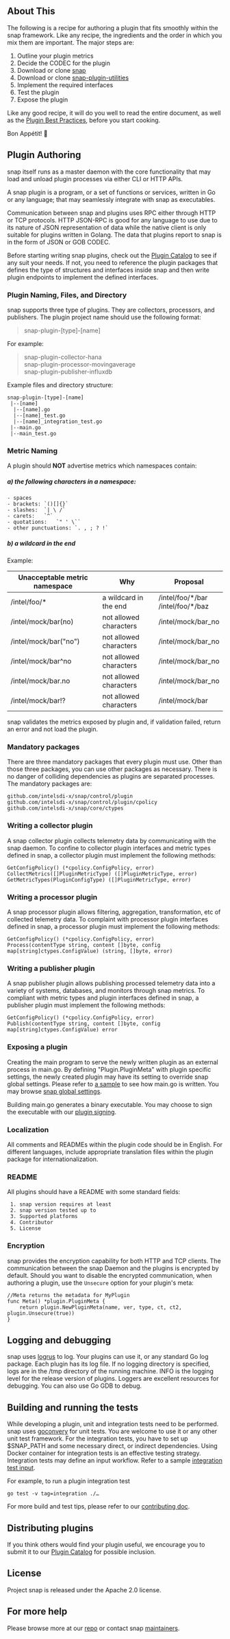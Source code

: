 <!--
http://www.apache.org/licenses/LICENSE-2.0.txt


Copyright 2015 Intel Corporation

Licensed under the Apache License, Version 2.0 (the "License");
you may not use this file except in compliance with the License.
You may obtain a copy of the License at

    http://www.apache.org/licenses/LICENSE-2.0

Unless required by applicable law or agreed to in writing, software
distributed under the License is distributed on an "AS IS" BASIS,
WITHOUT WARRANTIES OR CONDITIONS OF ANY KIND, either express or implied.
See the License for the specific language governing permissions and
limitations under the License.
-->

## About This
The following is a recipe for authoring a plugin that fits smoothly within the snap framework. Like any recipe, the ingredients and the order in which you mix them are important. The major steps are:

1. Outline your plugin metrics
2. Decide the CODEC for the plugin
3. Download or clone [snap](https://github.com/intelsdi-x/snap)
4. Download or clone [snap-plugin-utilities](https://github.com/intelsdi-x/snap-plugin-utilities)
5. Implement the required interfaces
6. Test the plugin
7. Expose the plugin

Like any good recipe, it will do you well to read the entire document, as well as the [Plugin Best Practices](https://github.com/intelsdi-x/snap/blob/master/docs/PLUGIN_BEST_PRACTICES.md), before you start cooking.

Bon Appétit! :stew:

## Plugin Authoring
snap itself runs as a master daemon with the core functionality that may load and unload plugin processes via either CLI or HTTP APIs.

A snap plugin is a program, or a set of functions or services, written in Go or any language; that may seamlessly integrate with snap as executables.

Communication between snap and plugins uses RPC either through HTTP or TCP protocols. HTTP JSON-RPC is good for any language to use due to its nature of JSON representation of data while the native client is only suitable for plugins written in Golang. The data that plugins report to snap is in the form of JSON or GOB CODEC.

Before starting writing snap plugins, check out the [Plugin Catalog](https://github.com/intelsdi-x/snap/blob/master/docs/PLUGIN_CATALOG.md) to see if any suit your needs. If not, you need to reference the plugin packages that defines the type of structures and interfaces inside snap and then write plugin endpoints to implement the defined interfaces.

### Plugin Naming, Files, and Directory    
snap supports three type of plugins. They are collectors, processors, and publishers.  The plugin project name should use the following format:  
>snap-plugin-[type]-[name]

For example:  
>snap-plugin-collector-hana      
>snap-plugin-processor-movingaverage    
>snap-plugin-publisher-influxdb  

Example files and directory structure:  
```
snap-plugin-[type]-[name]
 |--[name]
  |--[name].go  
  |--[name]_test.go  
  |--[name]_integration_test.go
 |--main.go
 |--main_test.go
```

### Metric Naming
A plugin should **NOT** advertise metrics which namespaces contain:

##### a) the following characters in a namespace:
    - spaces
    - brackets: `()[]{}`
    - slashes:  `| \ /`
    - carets:   `^`
    - quotations:   `" ' \``
    - other punctuations: `. , ; ? !`

##### b) a wildcard in the end

Example:

Unacceptable metric namespace| Why |  Proposal
----------|-----------|-----------
/intel/foo/\* | a wildcard in the end | /intel/foo/\*/bar <br/> /intel/foo/\*/baz
/intel/mock/bar(no) | not allowed characters | /intel/mock/bar_no
/intel/mock/bar("no") | not allowed characters | /intel/mock/bar_no
/intel/mock/bar^no | not allowed characters | /intel/mock/bar_no
/intel/mock/bar.no | not allowed characters | /intel/mock/bar_no
/intel/mock/bar!? | not allowed characters | /intel/mock/bar

snap validates the metrics exposed by plugin and, if validation failed, return an error and not load the plugin.

### Mandatory packages
There are three mandatory packages that every plugin must use. Other than those three packages, you can use other packages as necessary. There is no danger of colliding dependencies as plugins are separated processes. The mandatory packages are:
```
github.com/intelsdi-x/snap/control/plugin  
github.com/intelsdi-x/snap/control/plugin/cpolicy  
github.com/intelsdi-x/snap/core/ctypes  
```
### Writing a collector plugin
A snap collector plugin collects telemetry data by communicating with the snap daemon. To confine to collector plugin interfaces and metric types defined in snap,  a collector plugin must implement the following methods:
```
GetConfigPolicy() (*cpolicy.ConfigPolicy, error)
CollectMetrics([]PluginMetricType) ([]PluginMetricType, error)
GetMetricTypes(PluginConfigType) ([]PluginMetricType, error)
```
### Writing a processor plugin
A snap processor plugin allows filtering, aggregation, transformation, etc of collected telemetry data. To complaint with processor plugin interfaces defined in snap,  a processor plugin must implement the following methods:
```
GetConfigPolicy() (*cpolicy.ConfigPolicy, error)
Process(contentType string, content []byte, config map[string]ctypes.ConfigValue) (string, []byte, error)
```
### Writing a publisher plugin
A snap publisher plugin allows publishing processed telemetry data into a variety of systems, databases, and monitors through snap metrics. To compliant with metric types and plugin interfaces defined in snap,  a publisher plugin must implement the following methods:
```
GetConfigPolicy() (*cpolicy.ConfigPolicy, error)
Publish(contentType string, content []byte, config map[string]ctypes.ConfigValue) error
```
### Exposing a plugin
Creating the main program to serve the newly written plugin as an external process in main.go. By defining "Plugin.PluginMeta" with plugin specific settings, the newly created plugin may have its setting to override snap global settings. Please refer to [a sample](https://github.com/intelsdi-x/snap/blob/master/plugin/collector/snap-collector-mock1/main.go) to see how main.go is written. You may browse [snap global settings](https://github.com/intelsdi-x/snap/blob/master/snapd.go#L45-L119).

Building main.go generates a binary executable. You may choose to sign the executable with our [plugin signing](https://github.com/intelsdi-x/snap/blob/master/docs/PLUGIN_SIGNING.md).

### Localization
All comments and READMEs within the plugin code should be in English.  For different languages, include appropriate translation files within the plugin package for internationalization.

### README
All plugins should have a README with some standard fields:
```
 1. snap version requires at least
 2. snap version tested up to
 3. Supported platforms
 4. Contributor
 5. License
```
### Encryption
snap provides the encryption capability for both HTTP and TCP clients. The communication between the snap Daemon and the plugins is encrypted by default. Should you want to disable the encrypted communication, when authoring a plugin, use the `Unsecure` option for your plugin's meta:
```
//Meta returns the metadata for MyPlugin
func Meta() *plugin.PluginMeta {
    return plugin.NewPluginMeta(name, ver, type, ct, ct2, plugin.Unsecure(true))
}
```

## Logging and debugging
snap uses [logrus](http://github.com/Sirupsen/logrus) to log. Your plugins can use it, or any standard Go log package. Each plugin has its log file. If no logging directory is specified, logs are in the /tmp directory of the running machine. INFO is the logging level for the release version of plugins. Loggers are excellent resources for debugging. You can also use Go GDB to debug.

## Building and running the tests
While developing a plugin, unit and integration tests need to be performed. snap uses [goconvery](http://github.com/smartystreets/goconvey/convey) for unit tests. You are welcome to use it or any other unit test framework. For the integration tests, you have to set up $SNAP_PATH and some necessary direct, or indirect dependencies. Using Docker container for integration tests is an effective testing strategy. Integration tests may define an input workflow. Refer to a sample [integration test input](https://github.com/intelsdi-x/snap/blob/master/examples/configs/snap-config-sample.json).

For example, to run a plugin integration test
```
go test -v tag=integration ./…
```

For more build and test tips, please refer to our [contributing doc](https://github.com/intelsdi-x/snap/blob/master/CONTRIBUTING.md).

## Distributing plugins
If you think others would find your plugin useful, we encourage you to submit it to our [Plugin Catalog](https://github.com/intelsdi-x/snap/blob/master/docs/PLUGIN_CATALOG.md) for possible inclusion.

## License
Project snap is released under the Apache 2.0 license.

## For more help
Please browse more at our [repo](https://github.com/intelsdi-x/snap) or contact snap [maintainers](https://github.com/intelsdi-x/snap#maintainers).
